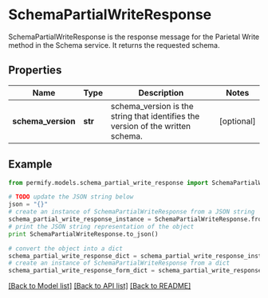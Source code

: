 # SchemaPartialWriteResponse

SchemaPartialWriteResponse is the response message for the Parietal Write method in the Schema service. It returns the requested schema.

## Properties

Name | Type | Description | Notes
------------ | ------------- | ------------- | -------------
**schema_version** | **str** | schema_version is the string that identifies the version of the written schema. | [optional] 

## Example

```python
from permify.models.schema_partial_write_response import SchemaPartialWriteResponse

# TODO update the JSON string below
json = "{}"
# create an instance of SchemaPartialWriteResponse from a JSON string
schema_partial_write_response_instance = SchemaPartialWriteResponse.from_json(json)
# print the JSON string representation of the object
print SchemaPartialWriteResponse.to_json()

# convert the object into a dict
schema_partial_write_response_dict = schema_partial_write_response_instance.to_dict()
# create an instance of SchemaPartialWriteResponse from a dict
schema_partial_write_response_form_dict = schema_partial_write_response.from_dict(schema_partial_write_response_dict)
```
[[Back to Model list]](../README.md#documentation-for-models) [[Back to API list]](../README.md#documentation-for-api-endpoints) [[Back to README]](../README.md)


